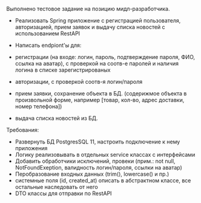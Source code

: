 Выполнено тестовое задание на позицию мидл-разработчика.

- Реализовать Spring приложение с регистрацией пользователя, авторизацией, прием заявок и выдачу списка новостей с использованием RestAPI

- Написать endpiont'ы для:

- регистрации (на входе: логин, пароль, подтверждение пароля, ФИО, ссылка на аватар), с проверкой на соотв-е паролей и наличия логина в списке зарегистрированых
- авторизации, с проверкой соотв-я логин/пароля
- прием заявки, сохранение объекта в БД. (содерижмое объекта в произвольной форме, например [товар, кол-во, адрес доставки, номер телефона])
- выдача списка новостей из БД.

Требования:

- Развернуть БД PostgresSQL 11, настроить подключение к нему приложения
- Логику реализовывать в отдельных service классах с интерфейсами
- Добавить обработчики исключений, провеки (прим.: not null, NotFoundExeption, валидность логин/пароля, ссылки на аватар)
- Перобразование входных данных (trim(), lowercase() и пр.)
- системные поля (id, created_at) описать в абстрактном классе, все остальные наследовать от него
- DTO классы для отправки по RestAPI
